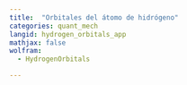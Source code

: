 ```yaml
---
title:  "Orbitales del átomo de hidrógeno"
categories: quant_mech
langid: hydrogen_orbitals_app
mathjax: false
wolfram:
  - HydrogenOrbitals

---
```


<div id='DEMO_HydrogenOrbitals'></div>

